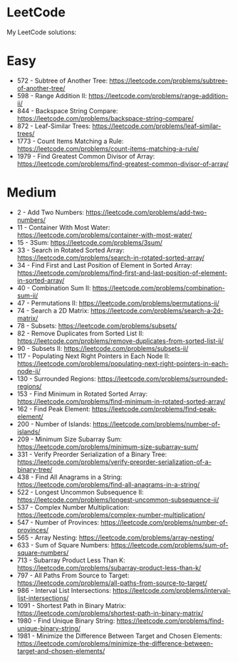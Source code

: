 # LeetCode
My LeetCode solutions:

# Easy
- 572 - Subtree of Another Tree: https://leetcode.com/problems/subtree-of-another-tree/
- 598 - Range Addition II: https://leetcode.com/problems/range-addition-ii/
- 844 - Backspace String Compare: https://leetcode.com/problems/backspace-string-compare/
- 872 - Leaf-Similar Trees: https://leetcode.com/problems/leaf-similar-trees/
- 1773 - Count Items Matching a Rule: https://leetcode.com/problems/count-items-matching-a-rule/
- 1979 - Find Greatest Common Divisor of Array: https://leetcode.com/problems/find-greatest-common-divisor-of-array/

# Medium
- 2 - Add Two Numbers: https://leetcode.com/problems/add-two-numbers/
- 11 - Container With Most Water: https://leetcode.com/problems/container-with-most-water/
- 15 - 3Sum: https://leetcode.com/problems/3sum/
- 33 -  Search in Rotated Sorted Array: https://leetcode.com/problems/search-in-rotated-sorted-array/
- 34 - Find First and Last Position of Element in Sorted Array: https://leetcode.com/problems/find-first-and-last-position-of-element-in-sorted-array/
- 40 - Combination Sum II: https://leetcode.com/problems/combination-sum-ii/
- 47 - Permutations II: https://leetcode.com/problems/permutations-ii/
- 74 - Search a 2D Matrix: https://leetcode.com/problems/search-a-2d-matrix/
- 78 - Subsets: https://leetcode.com/problems/subsets/
- 82 - Remove Duplicates from Sorted List II: https://leetcode.com/problems/remove-duplicates-from-sorted-list-ii/
- 90 - Subsets II: https://leetcode.com/problems/subsets-ii/
- 117 - Populating Next Right Pointers in Each Node II: https://leetcode.com/problems/populating-next-right-pointers-in-each-node-ii/
- 130 - Surrounded Regions: https://leetcode.com/problems/surrounded-regions/
- 153 - Find Minimum in Rotated Sorted Array: https://leetcode.com/problems/find-minimum-in-rotated-sorted-array/
- 162 - Find Peak Element: https://leetcode.com/problems/find-peak-element/
- 200 - Number of Islands: https://leetcode.com/problems/number-of-islands/
- 209 - Minimum Size Subarray Sum: https://leetcode.com/problems/minimum-size-subarray-sum/
- 331 - Verify Preorder Serialization of a Binary Tree: https://leetcode.com/problems/verify-preorder-serialization-of-a-binary-tree/
- 438 - Find All Anagrams in a String: https://leetcode.com/problems/find-all-anagrams-in-a-string/
- 522 - Longest Uncommon Subsequence II: https://leetcode.com/problems/longest-uncommon-subsequence-ii/
- 537 - Complex Number Multiplication: https://leetcode.com/problems/complex-number-multiplication/
- 547 - Number of Provinces: https://leetcode.com/problems/number-of-provinces/
- 565 - Array Nesting: https://leetcode.com/problems/array-nesting/
- 633 - Sum of Square Numbers: https://leetcode.com/problems/sum-of-square-numbers/
- 713 - Subarray Product Less Than K: https://leetcode.com/problems/subarray-product-less-than-k/
- 797 - All Paths From Source to Target: https://leetcode.com/problems/all-paths-from-source-to-target/
- 986 - Interval List Intersections: https://leetcode.com/problems/interval-list-intersections/
- 1091 - Shortest Path in Binary Matrix: https://leetcode.com/problems/shortest-path-in-binary-matrix/
- 1980 - Find Unique Binary String: https://leetcode.com/problems/find-unique-binary-string/
- 1981 - Minimize the Difference Between Target and Chosen Elements: https://leetcode.com/problems/minimize-the-difference-between-target-and-chosen-elements/
